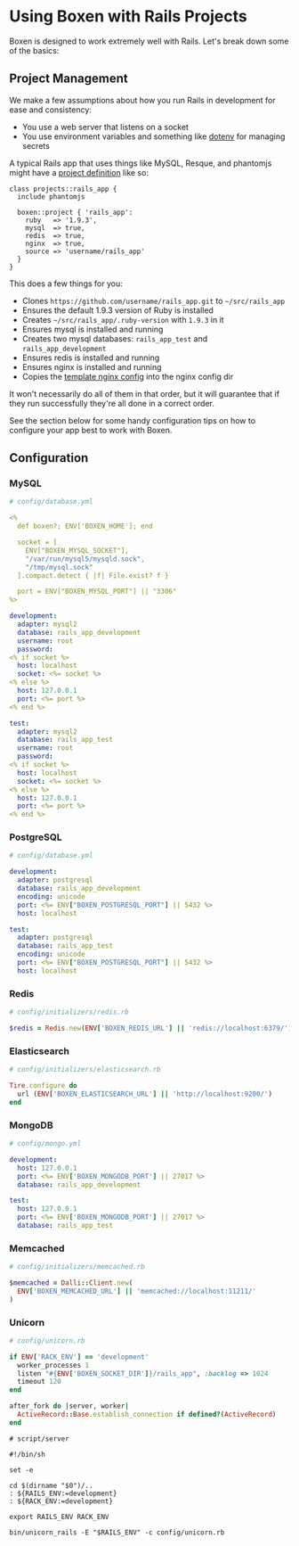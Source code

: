 # Using Boxen with Rails Projects

Boxen is designed to work extremely well with Rails.
Let's break down some of the basics:

## Project Management

We make a few assumptions about how you run Rails in development for ease and consistency:

* You use a web server that listens on a socket
* You use environment variables and something like [dotenv](https://github.com/bkeepers/dotenv) for managing secrets

A typical Rails app that uses things like MySQL, Resque, and phantomjs
might have a [project definition](../modules/projects/README.md) like so:

``` puppet
class projects::rails_app {
  include phantomjs

  boxen::project { 'rails_app':
    ruby   => '1.9.3',
    mysql  => true,
    redis  => true,
    nginx  => true,
    source => 'username/rails_app'
  }
}
```

This does a few things for you:

* Clones `https://github.com/username/rails_app.git` to `~/src/rails_app`
* Ensures the default 1.9.3 version of Ruby is installed
* Creates `~/src/rails_app/.ruby-version` with `1.9.3` in it
* Ensures mysql is installed and running
* Creates two mysql databases: `rails_app_test` and `rails_app_development`
* Ensures redis is installed and running
* Ensures nginx is installed and running
* Copies the [template nginx config](../modules/projects/templates/shared/nginx.conf.erb) into the nginx config dir

It won't necessarily do all of them in that order, but it will guarantee
that if they run successfully they're all done in a correct order.

See the section below for some handy configuration tips on how to configure
your app best to work with Boxen.

## Configuration

### MySQL

``` yaml
# config/database.yml

<%
  def boxen?; ENV['BOXEN_HOME']; end

  socket = [
    ENV["BOXEN_MYSQL_SOCKET"],
    "/var/run/mysql5/mysqld.sock",
    "/tmp/mysql.sock"
  ].compact.detect { |f| File.exist? f }

  port = ENV["BOXEN_MYSQL_PORT"] || "3306"
%>

development:
  adapter: mysql2
  database: rails_app_development
  username: root
  password:
<% if socket %>
  host: localhost
  socket: <%= socket %>
<% else %>
  host: 127.0.0.1
  port: <%= port %>
<% end %>

test:
  adapter: mysql2
  database: rails_app_test
  username: root
  password:
<% if socket %>
  host: localhost
  socket: <%= socket %>
<% else %>
  host: 127.0.0.1
  port: <%= port %>
<% end %>
```

### PostgreSQL

``` yaml
# config/database.yml

development:
  adapter: postgresql
  database: rails_app_development
  encoding: unicode
  port: <%= ENV["BOXEN_POSTGRESQL_PORT"] || 5432 %>
  host: localhost

test:
  adapter: postgresql
  database: rails_app_test
  encoding: unicode
  port: <%= ENV["BOXEN_POSTGRESQL_PORT"] || 5432 %>
  host: localhost
```

### Redis

``` ruby
# config/initializers/redis.rb

$redis = Redis.new(ENV['BOXEN_REDIS_URL'] || 'redis://localhost:6379/')
```

### Elasticsearch

``` ruby
# config/initializers/elasticsearch.rb

Tire.configure do
  url (ENV['BOXEN_ELASTICSEARCH_URL'] || 'http://localhost:9200/')
end
```

### MongoDB

``` yaml
# config/mongo.yml

development:
  host: 127.0.0.1
  port: <%= ENV['BOXEN_MONGODB_PORT'] || 27017 %>
  database: rails_app_development

test:
  host: 127.0.0.1
  port: <%= ENV['BOXEN_MONGODB_PORT'] || 27017 %>
  database: rails_app_test
```

### Memcached

``` ruby
# config/initializers/memcached.rb

$memcached = Dalli::Client.new(
  ENV['BOXEN_MEMCACHED_URL'] || 'memcached://localhost:11211/'
)
```

### Unicorn

``` ruby
# config/unicorn.rb

if ENV['RACK_ENV'] == 'development'
  worker_processes 1
  listen "#{ENV['BOXEN_SOCKET_DIR']}/rails_app", :backlog => 1024
  timeout 120
end

after_fork do |server, worker|
  ActiveRecord::Base.establish_connection if defined?(ActiveRecord)
end
```

``` shell
# script/server

#!/bin/sh

set -e

cd $(dirname "$0")/..
: ${RAILS_ENV:=development}
: ${RACK_ENV:=development}

export RAILS_ENV RACK_ENV

bin/unicorn_rails -E "$RAILS_ENV" -c config/unicorn.rb
```

